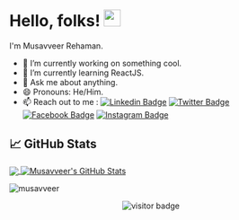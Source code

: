 # Hello, folks! <img src="https://raw.githubusercontent.com/MartinHeinz/MartinHeinz/master/wave.gif" width="30px">
I'm Musavveer Rehaman.


- 🔭 I’m currently working on something cool.
- 🌱 I’m currently learning ReactJS.
- 💬 Ask me about anything.
- 😄 Pronouns: He/Him.
- 📫 Reach out to me :
[![Linkedin Badge](https://img.shields.io/badge/-MusavveerRehaman-blue?style=flat-square&logo=Linkedin&logoColor=white&link=https://www.linkedin.com/in/musavveer-rehaman-028b081a1/)](https://www.linkedin.com/in/musavveer-rehaman-028b081a1/)
[![Twitter Badge](https://img.shields.io/twitter/follow/iammusavveer?label=%40iammusavveer&style=social)](https://twitter.com/iammusavveer)
[![Facebook Badge](https://img.shields.io/badge/-@iammusavveer-3b5998?style=flat-square&labelColor=3b5998&logo=facebook&logoColor=white&link=https://www.facebook.com/iammusavveer)](https://www.facebook.com/iammusavveer)
[![Instagram Badge](https://img.shields.io/badge/-@rehxmxn-D7008A?style=flat-square&labelColor=D7008A&logo=Instagram&logoColor=white&link=https://www.instagram.com/rehxmxn/)](https://www.instagram.com/rehxmxn/)

## &#x1f4c8; GitHub Stats

<a href="https://github.com/musavveer/musavveer">
  <img align="center" src="https://github-readme-stats.vercel.app/api/top-langs/?username=musavveer&hide=java,html&title_color=ffffff&text_color=c9cacc&icon_color=2bbc8a&bg_color=1d1f21" />
</a>
<a href="https://github.com/musavveer/musavveer">
  <img align="center" src="https://github-readme-stats.vercel.app/api?username=musavveer&show_icons=true&line_height=27&count_private=true&title_color=ffffff&text_color=c9cacc&icon_color=2bbc8a&bg_color=1d1f21" alt="Musavveer's GitHub Stats" />
</a>


<p><img align="center" src="https://github-readme-streak-stats.herokuapp.com/?user=musavveer&" alt="musavveer" /></p>

<p  align="center">
  <img src="https://visitor-badge.glitch.me/badge?page_id=musavveer" alt="visitor badge"/>
</p>
